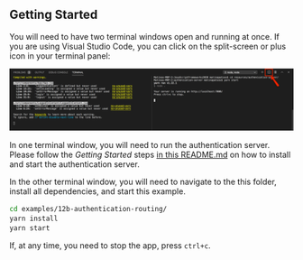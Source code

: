 ## Getting Started

You will need to have two terminal windows open and running at once. If you are using Visual Studio Code, you can click on the split-screen or plus icon in your terminal panel:

![Split screen icon in Visual Studio code](../../authentication-server/two-terminals.png)

In one terminal window, you will need to run the authentication server. Please follow the _Getting Started_ steps [in this README.md](../../authentication-server/README.md) on how to install and start the authentication server.

In the other terminal window, you will need to navigate to the this folder, install all dependencies, and start this example.

```bash
cd examples/12b-authentication-routing/
yarn install
yarn start
```

If, at any time, you need to stop the app, press `ctrl+c`.
